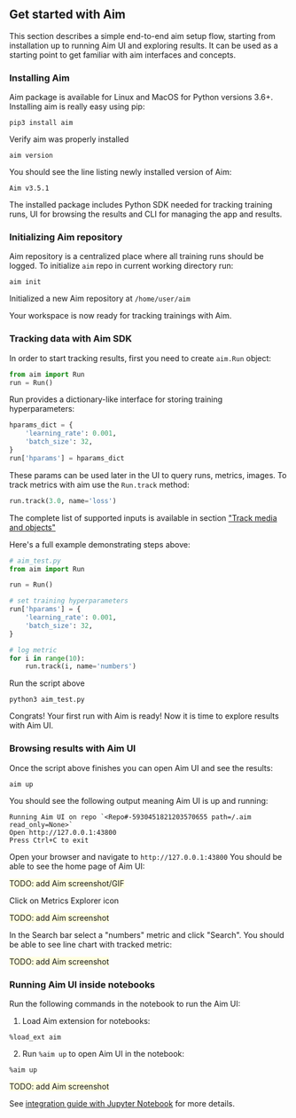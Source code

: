 ## Get started with Aim

This section describes a simple end-to-end aim setup flow, starting from installation up to running Aim UI and exploring
results. It can be used as a starting point to get familiar with aim interfaces and concepts.

### Installing Aim
Aim package is available for Linux and MacOS for Python versions 3.6+.
Installing aim is really easy using pip:

```shell
pip3 install aim
```

Verify aim was properly installed

```shell
aim version
```

You should see the line listing newly installed version of Aim:
```shell
Aim v3.5.1
```


The installed package includes Python SDK needed for tracking training runs, UI for browsing the results and CLI
for managing the app and results.


### Initializing Aim repository
Aim repository is a centralized place where all training runs should be logged.
To initialize `aim` repo in current working directory run:
```shell
aim init
```

Initialized a new Aim repository at `/home/user/aim`

Your workspace is now ready for tracking trainings with Aim.

### Tracking data with Aim SDK

In order to start tracking results, first you need to create `aim.Run` object:
```python
from aim import Run
run = Run()
```

Run provides a dictionary-like interface for storing training hyperparameters:
```python
hparams_dict = {
    'learning_rate': 0.001,
    'batch_size': 32,
}
run['hparams'] = hparams_dict
```

These params can be used later in the UI to query runs, metrics, images.
To track metrics with aim use the `Run.track` method:
```python
run.track(3.0, name='loss')
```
The complete list of supported inputs is available in section ["Track media and objects"](supported_types.html)

Here's a full example demonstrating steps above:
```python
# aim_test.py
from aim import Run

run = Run()

# set training hyperparameters
run['hparams'] = {
    'learning_rate': 0.001,
    'batch_size': 32,
}

# log metric
for i in range(10):
    run.track(i, name='numbers')
```

Run the script above
```shell
python3 aim_test.py
```

Congrats! Your first run with Aim is ready!
Now it is time to explore results with Aim UI.

### Browsing results with Aim UI
Once the script above finishes you can open Aim UI and see the results:
```shell
aim up
```

You should see the following output meaning Aim UI is up and running:
```shell
Running Aim UI on repo `<Repo#-5930451821203570655 path=/.aim read_only=None>`
Open http://127.0.0.1:43800
Press Ctrl+C to exit
```

Open your browser and navigate to `http://127.0.0.1:43800`
You should be able to see the home page of Aim UI:

<span style="background:lightyellow">TODO: add Aim screenshot/GIF</span>

Click on Metrics Explorer icon

<span style="background:lightyellow">TODO: add Aim screenshot</span>

In the Search bar select a "numbers" metric and click "Search".
You should be able to see line chart with tracked metric:

<span style="background:lightyellow">TODO: add Aim screenshot</span>

### Running Aim UI inside notebooks

Run the following commands in the notebook to run the Aim UI:

1. Load Aim extension for notebooks:

```jupyter
%load_ext aim
```

2. Run `%aim up` to open Aim UI in the notebook:

```jupyter
%aim up
```

<span style="background:lightyellow">TODO: add Aim screenshot</span>

See [integration guide with Jupyter Notebook](../guides/jupyter_notebook_ui.html) for more details.
